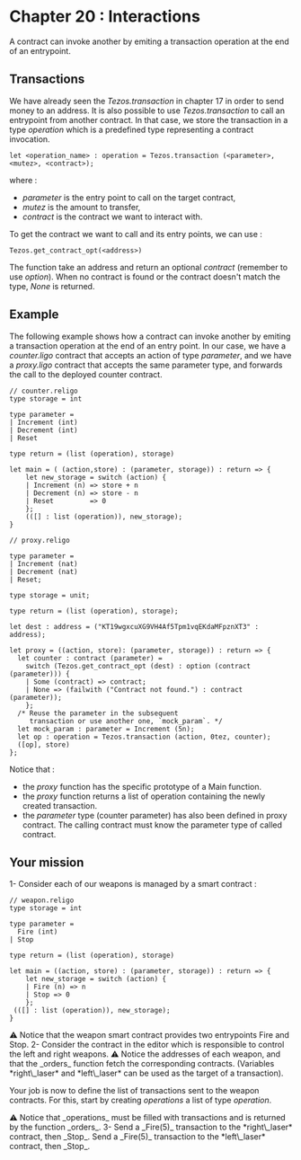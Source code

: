 # Chapter 20 : Interactions

<light />

<dialog character="alien">red alert the humans are here battle station surrender dirty humans or die we are the master of this universe and we will easily destroy you hahahaha</dialog>

A contract can invoke another by emiting a transaction operation at the end of an entrypoint.

## Transactions

We have already seen the _Tezos.transaction_ in chapter 17 in order to send money to an address. It is also possible to use _Tezos.transaction_ to call an entrypoint from another contract. In that case, we store the transaction in a type _operation_ which is a predefined type representing a contract invocation.

```
let <operation_name> : operation = Tezos.transaction (<parameter>, <mutez>, <contract>);
```

where :

- _parameter_ is the entry point to call on the target contract,
- _mutez_ is the amount to transfer,
- _contract_ is the contract we want to interact with.

To get the contract we want to call and its entry points, we can use :

```
Tezos.get_contract_opt(<address>)
```

The function take an address and return an optional _contract_ (remember to use _option_). When no contract is found or the contract doesn't match the type, _None_ is returned.

## Example

The following example shows how a contract can invoke another by emiting a transaction operation at the end of an entry point.
In our case, we have a _counter.ligo_ contract that accepts an action of type _parameter_, and we have a _proxy.ligo_ contract that accepts the same parameter type, and forwards the call to the deployed counter contract.

```
// counter.religo
type storage = int

type parameter =
| Increment (int)
| Decrement (int)
| Reset

type return = (list (operation), storage)

let main = ( (action,store) : (parameter, storage)) : return => {
    let new_storage = switch (action) {
    | Increment (n) => store + n
    | Decrement (n) => store - n
    | Reset         => 0
    };
    (([] : list (operation)), new_storage);
}
```

```
// proxy.religo

type parameter =
| Increment (nat)
| Decrement (nat)
| Reset;

type storage = unit;

type return = (list (operation), storage);

let dest : address = ("KT19wgxcuXG9VH4Af5Tpm1vqEKdaMFpznXT3" : address);

let proxy = ((action, store): (parameter, storage)) : return => {
  let counter : contract (parameter) =
    switch (Tezos.get_contract_opt (dest) : option (contract (parameter))) {
    | Some (contract) => contract;
    | None => (failwith ("Contract not found.") : contract (parameter));
    };
  /* Reuse the parameter in the subsequent
     transaction or use another one, `mock_param`. */
  let mock_param : parameter = Increment (5n);
  let op : operation = Tezos.transaction (action, 0tez, counter);
  ([op], store)
};
```

Notice that :

- the _proxy_ function has the specific prototype of a Main function.
- the _proxy_ function returns a list of operation containing the newly created transaction.
- the _parameter_ type (counter parameter) has also been defined in proxy contract. The calling contract must know the parameter type of called contract.

## Your mission

<!-- prettier-ignore -->1- Consider each of our weapons is managed by a smart contract  :

```
// weapon.religo
type storage = int

type parameter =
  Fire (int)
| Stop

type return = (list (operation), storage)

let main = ((action, store) : (parameter, storage)) : return => {
    let new_storage = switch (action) {
    | Fire (n) => n
    | Stop => 0
    };
 (([] : list (operation)), new_storage);
}
```


<!-- prettier-ignore -->⚠️ Notice that the weapon smart contract provides two entrypoints Fire and Stop.

<!-- prettier-ignore -->2- Consider the contract in the editor which is responsible to control the left and right weapons. 
<!-- prettier-ignore -->⚠️ Notice the addresses of each weapon, and that the _orders_ function fetch the corresponding contracts. (Variables *right\_laser* and *left\_laser* can be used as the target of a transaction). 
Your job is now to define the list of transactions sent to the weapon contracts. For this, start by creating _operations_ a list of type _operation_. 

<!-- prettier-ignore -->⚠️ Notice that _operations_ must be filled with transactions and is returned by the function _orders_.

<!-- prettier-ignore -->3- Send a _Fire(5)_ transaction to the *right\_laser* contract, then _Stop_. Send a _Fire(5)_ transaction to the *left\_laser* contract, then _Stop_.

